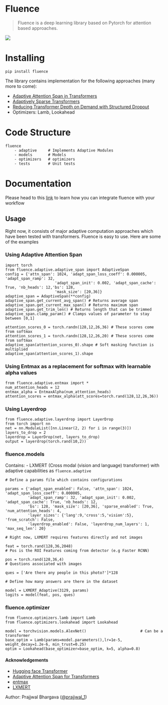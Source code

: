 # Fluence
> Fluence is a deep learning library based on Pytorch for attention based approaches.


![](https://github.com/prajjwal1/fluence/workflows/CI/badge.svg)

# Installing

`pip install fluence`

The library contains implementation for the following approaches (many more to come):
- [Adaptive Attention Span in Transformers](https://arxiv.org/abs/1905.07799)
- [Adaptively Sparse Transformers](https://arxiv.org/abs/1909.00015)
- [Reducing Transformer Depth on Demand with Structured Dropout](https://arxiv.org/abs/1909.11556)
- Optimizers: Lamb, Lookahead

# Code Structure
```
fluence
    - adaptive     # Implements Adaptive Modules
    - models       # Models
    - optimizers   # optimizers 
    - tests        # Unit tests
```

# Documentation 
Please head to this [link](prajjwal1.github.io/fluence) to learn how you can integrate fluence with your workflow

## Usage
Right now, it consists of major adaptive computation approaches which have been tested with transformers. Fluence is easy to use. Here are some of the examples


### Using Adaptive Attention Span
```
import torch
from fluence.adaptive.adaptive_span import AdaptiveSpan
config = {'attn_span': 1024, 'adapt_span_loss_coeff': 0.000005, 'adapt_span_ramp': 32,
                      'adapt_span_init': 0.002, 'adapt_span_cache': True, 'nb_heads': 12,'bs': 128,
                      'mask_size': [20,36]}
adaptive_span = AdaptiveSpan(**config)
adaptive_span.get_current_avg_span() # Returns average span
adaptive_span.get_current_max_span() # Returns maximum span
adaptive_span.get_trim_len() # Returns length that can be trimmed
adaptive_span.clamp_param() # Clamps values of parameter to stay between [0,1]

attention_scores_0 = torch.randn(128,12,26,36) # These scores come from softmax
attention_scores_1 = torch.randn(128,12,26,20) # These scores come from softmax
adaptive_span(attention_scores_0).shape # Soft masking function is multiplied
adaptive_span(attention_scores_1).shape
```

### Using Entmax as a replacement for softmax with learnable alpha values

```
from fluence.adaptive.entmax import *
num_attention_heads = 12
entmax_alpha = EntmaxAlpha(num_attention_heads)
attention_scores = entmax_alpha(att_scores=torch.rand(128,12,26,36)) 
```

### Using Layerdrop

```
from fluence.adaptive.layerdrop import LayerDrop
from torch import nn
net = nn.ModuleList([nn.Linear(2, 2) for i in range(3)])
layers_to_drop = 2
layerdrop = LayerDrop(net, layers_to_drop)
output = layerdrop(torch.rand(10,2))
```

### fluence.models
Contains:
    - LXMERT (Cross modal (vision and language) transformer) with adaptive capabilities as `fluence.adaptive`


```
# Define a params file which contains configurations

params = {'adapt_span_enabled': False, 'attn_span': 1024, 'adapt_span_loss_coeff': 0.000005, 
          'adapt_span_ramp': 32, 'adapt_span_init': 0.002, 'adapt_span_cache': True, 'nb_heads': 12,
          'bs': 128, 'mask_size': [20,36], 'sparse_enabled': True, 'num_attention_heads': 4, 
          'layer_sizes': {'lang':9,'cross':5,'vision':5}, 'from_scratch': False, 
          'layerdrop_enabled': False, 'layerdrop_num_layers': 1, 'max_seq_len': 20}

# Right now, LXMERT requires features directly and not images

feat = torch.rand(128,36,2048)
# Pos is the ROI Features coming from detector (e.g Faster RCNN)

pos = torch.rand(128,36,4)
# Questions associated with images

ques = ['Are there any people in this photo?']*128

# Define how many answers are there in the dataset

model = LXMERT_Adaptive(3129, params)
logits = model(feat, pos, ques)
```

### fluence.optimizer
```
from fluence.optimizers.lamb import Lamb
from fluence.optimizers.lookahead import Lookahead

model = torchvision.models.AlexNet()                        # Can be a transformer
base_optim = Lamb(params=model.parameters(),lr=1e-5, weight_decay=1.2e-6, min_trust=0.25)
optim = Lookahead(base_optimizer=base_optim, k=5, alpha=0.8)
```

#### Acknowledgements
- [Hugging face Transformer](https://github.com/huggingface/transformers/)
- [Adaptive Attention Span for Transformers](https://github.com/facebookresearch/adaptive-span)
- [entmax](https://github.com/deep-spin/entmax)
- [LXMERT](https://github.com/airsplay/lxmert)

Author: Prajjwal Bhargava ([@prajjwal_1](https://twitter.com/prajjwal_1))
